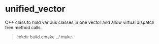 # unified_vector
C++ class to hold various classes in one vector and allow virtual dispatch free method calls.

> mkdir build
> cmake ../
> make
